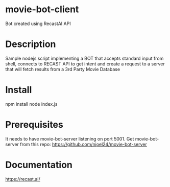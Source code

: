 # movie-bot-client
Bot created using RecastAI API

# Description
Sample nodejs script implementing a BOT that accepts standard input from shell, connects to RECAST API to get intent and
create a request to a server that  will fetch results from a 3rd Party Movie Database

# Install
npm install
node index.js

# Prerequisites
It needs to have movie-bot-server listening on port 5001.
Get movie-bot-server from this repo: 
https://github.com/njoel24/movie-bot-server

# Documentation
https://recast.ai/
